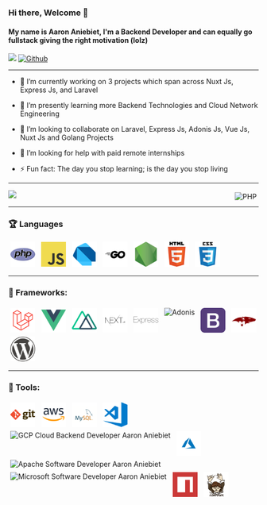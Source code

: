 ### Hi there, Welcome  👋
#### My name is Aaron Aniebiet, I'm a Backend Developer and can equally go fullstack giving the right motivation (lolz)

![](https://visitor-badge.laobi.icu/badge?page_id=Airondev.Airondev)
[![Github](https://img.shields.io/github/followers/CharalambosIoannou?label=Follow&style=social)](https://github.com/airondev)

___

- 🔭 I’m currently working on 3 projects which span across Nuxt Js, Express Js, and Laravel

- 🌱 I’m presently learning more Backend Technologies and Cloud Network Engineering

- 👯 I’m looking to collaborate on Laravel, Express Js, Adonis Js, Vue Js, Nuxt Js and Golang Projects

- 🤔 I’m looking for help with paid remote internships

- ⚡ Fun fact: The day you stop learning; is the day you stop living

___

<img src="https://github-readme-stats.vercel.app/api/top-langs/?username=airondev&theme=tokyonight&=true&show_icons=true" alt="PHP"  title="PHP" style="vertical-align:top; margin:4px" align="right" />

<a href="https://github.com/anuraghazra/github-readme-stats">
<img src="https://github-readme-stats.vercel.app/api?username=airondev&show_icons=true&theme=tokyonight&count_private=true&show_icons=true" heigth="50%"/>
</a>


***

### :trophy: Languages
<div>
<img src="https://raw.githubusercontent.com/github/explore/ccc16358ac4530c6a69b1b80c7223cd2744dea83/topics/php/php.png" alt="PHP Backend Developer Aaron Aniebiet"  title="PHP" height="50" style="vertical-align:top; margin:4px" />

<img src="https://raw.githubusercontent.com/github/explore/80688e429a7d4ef2fca1e82350fe8e3517d3494d/topics/javascript/javascript.png" alt="Javascript Software Developer Aaron Aniebiet"  title="Javascript" height="50" style="vertical-align:top; margin:4px">

<img src="https://raw.githubusercontent.com/github/explore/80688e429a7d4ef2fca1e82350fe8e3517d3494d/topics/dart/dart.png" alt="Dart Software Developer Aaron Aniebiet" title="Dart" height="50" style="vertical-align:top; margin:4px">

<img src="https://raw.githubusercontent.com/github/explore/80688e429a7d4ef2fca1e82350fe8e3517d3494d/topics/go/go.png" alt="Golang Software Developer Aaron Aniebiet" title="Golang" height="50" style="vertical-align:top; margin:4px">

<img src="https://raw.githubusercontent.com/github/explore/80688e429a7d4ef2fca1e82350fe8e3517d3494d/topics/nodejs/nodejs.png" alt="NodeJS Software Developer Aaron Aniebiet" title="NodeJS" height="50" style="vertical-align:top; margin:4px">

<img src="https://raw.githubusercontent.com/github/explore/80688e429a7d4ef2fca1e82350fe8e3517d3494d/topics/html/html.png" alt="HTML Web Developer Aaron Aniebiet" title="HTML" height="50" style="vertical-align:top; margin:4px">

<img src="https://raw.githubusercontent.com/github/explore/80688e429a7d4ef2fca1e82350fe8e3517d3494d/topics/css/css.png" alt="CSS Web Developer Aaron Aniebiet" title="CSS" height="50" style="vertical-align:top; margin:4px">
</div>

___


### :tokyo_tower: Frameworks:
<div>
<img src="https://raw.githubusercontent.com/github/explore/80688e429a7d4ef2fca1e82350fe8e3517d3494d/topics/laravel/laravel.png" alt="Laravel Backend Developer Aaron Aniebiet" title="Laravel" height="50" style="vertical-align:top; margin:4px">

<img src="https://raw.githubusercontent.com/github/explore/80688e429a7d4ef2fca1e82350fe8e3517d3494d/topics/vue/vue.png" alt="Vuejs Fullstack Developer Aaron Aniebiet"  title="Vue Js" height="50" style="vertical-align:top; margin:4px">
 
 <img src="https://raw.githubusercontent.com/github/explore/37f1f9609f5c48a47f4d9c1a916fc2069fd0141c/topics/nuxt/nuxt.png" alt="Nuxt Js Fullstack Developer Aaron Aniebiet"  title="Nuxt JS" height="50" style="vertical-align:top; margin:4px">
 
 <img src="https://raw.githubusercontent.com/github/explore/28b02bbc9ad9f7a503c43775aebeb515dc2da5fc/topics/nextjs/nextjs.png" alt="Next Js Fullstack Developer Aaron Aniebiet"  title="Next Js" height="50" style="vertical-align:top; margin:4px">
 
 <img src="https://raw.githubusercontent.com/github/explore/80688e429a7d4ef2fca1e82350fe8e3517d3494d/topics/express/express.png" alt="Express Js Backend Developer Aaron Aniebiet"  title="Express JS" height="50" style="vertical-align:top; margin:4px">

<img src="https://avatars.githubusercontent.com/u/13810373?s=200&v=4" alt="Adonis"  title="Adonis JS Software Developer Aaron Aniebiet" height="50" style="vertical-align:top; margin:4px">

<img src="https://raw.githubusercontent.com/github/explore/80688e429a7d4ef2fca1e82350fe8e3517d3494d/topics/bootstrap/bootstrap.png" alt="Bootstrap Web Developer Aaron Aniebiet" height="50" style="vertical-align:top; margin:4px">

<img src="https://raw.githubusercontent.com/github/explore/80688e429a7d4ef2fca1e82350fe8e3517d3494d/topics/mongoose/mongoose.png" alt="Mongoose Software Developer Aaron Aniebiet" height="50" style="vertical-align:top; margin:4px">

<img src="https://raw.githubusercontent.com/github/explore/80688e429a7d4ef2fca1e82350fe8e3517d3494d/topics/wordpress/wordpress.png" alt="Wordpress Software Developer Aaron Aniebiet" height="50" style="vertical-align:top; margin:4px">
</div>

___

### :hammer: Tools:
<div>
<img src="https://raw.githubusercontent.com/github/explore/80688e429a7d4ef2fca1e82350fe8e3517d3494d/topics/git/git.png" desc="Aaron Aniebiet uses GIT" alt="Git Backend Developer Aaron Aniebiet" title="Git" height="50" style="vertical-align:top; margin:4px">

<img src="https://raw.githubusercontent.com/github/explore/fbceb94436312b6dacde68d122a5b9c7d11f9524/topics/aws/aws.png" desc="Aaron Aniebiet AWS" alt="AWS Backend Developer Aaron Aniebiet"  title="AWS" height="50" style="vertical-align:top; margin:4px">
 
 <img src="https://raw.githubusercontent.com/github/explore/80688e429a7d4ef2fca1e82350fe8e3517d3494d/topics/mysql/mysql.png" alt="MySQL Js Backend Developer Aaron Aniebiet"  title="MYSQL" height="50" style="vertical-align:top; margin:4px">
 
 <img src="https://raw.githubusercontent.com/github/explore/80688e429a7d4ef2fca1e82350fe8e3517d3494d/topics/visual-studio-code/visual-studio-code.png" alt="VS Code Js Software Developer Aaron Aniebiet"  title="Next Js" height="50" style="vertical-align:top; margin:4px">
 
 <img src="https://avatars.githubusercontent.com/u/2810941?s=200&v=4" alt="GCP Cloud Backend Developer Aaron Aniebiet"  title="GCP" height="50" style="vertical-align:top; margin:4px">

<img src="https://raw.githubusercontent.com/github/explore/80688e429a7d4ef2fca1e82350fe8e3517d3494d/topics/azure/azure.png" alt="Azure Microsoft Software Developer Aaron Aniebiet"  title="Adonis JS" height="50" style="vertical-align:top; margin:4px">

<img src="https://avatars.githubusercontent.com/u/47359?s=200&v=4" alt="Apache Software Developer Aaron Aniebiet" height="50" style="vertical-align:top; margin:4px">

<img src="https://avatars.githubusercontent.com/u/6154722?s=200&v=4" alt="Microsoft Software Developer Aaron Aniebiet" height="50" style="vertical-align:top; margin:4px">

<img src="https://raw.githubusercontent.com/github/explore/80688e429a7d4ef2fca1e82350fe8e3517d3494d/topics/npm/npm.png" alt="NPM Software Developer Aaron Aniebiet" height="50" style="vertical-align:top; margin:4px">

<img src="https://raw.githubusercontent.com/github/explore/22ff3a54144457812f353aa3cf42b85db57769fe/topics/composer/composer.png" alt="Composer Software Developer Aaron Aniebiet" height="50" style="vertical-align:top; margin:4px">
</div>

<br />
